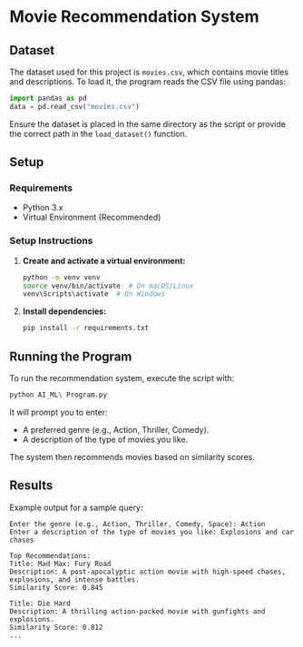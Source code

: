# Movie Recommendation System

## Dataset
The dataset used for this project is `movies.csv`, which contains movie titles and descriptions. To load it, the program reads the CSV file using pandas:

```python
import pandas as pd
data = pd.read_csv("movies.csv")
```

Ensure the dataset is placed in the same directory as the script or provide the correct path in the `load_dataset()` function.

## Setup
### Requirements
- Python 3.x
- Virtual Environment (Recommended)

### Setup Instructions
1. **Create and activate a virtual environment:**  
   ```sh
   python -m venv venv
   source venv/bin/activate  # On macOS/Linux
   venv\Scripts\activate  # On Windows
   ```
2. **Install dependencies:**  
   ```sh
   pip install -r requirements.txt
   ```

## Running the Program
To run the recommendation system, execute the script with:

```sh
python AI_ML\ Program.py
```

It will prompt you to enter:
- A preferred genre (e.g., Action, Thriller, Comedy).
- A description of the type of movies you like.

The system then recommends movies based on similarity scores.

## Results
Example output for a sample query:

```
Enter the genre (e.g., Action, Thriller, Comedy, Space): Action  
Enter a description of the type of movies you like: Explosions and car chases  

Top Recommendations:
Title: Mad Max: Fury Road  
Description: A post-apocalyptic action movie with high-speed chases, explosions, and intense battles.  
Similarity Score: 0.845  

Title: Die Hard  
Description: A thrilling action-packed movie with gunfights and explosions.  
Similarity Score: 0.812  
...



